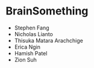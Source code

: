 # BrainSomething

* Stephen Fang
* Nicholas Lianto
* Thisuka Matara Arachchige
* Erica Ngin
* Hamish Patel
* Zion Suh